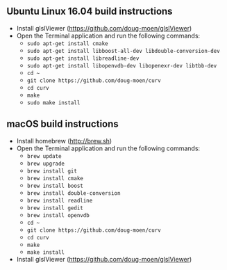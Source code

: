 ## Ubuntu Linux 16.04 build instructions
* Install glslViewer (https://github.com/doug-moen/glslViewer)
* Open the Terminal application and run the following commands:
  * `sudo apt-get install cmake`
  * `sudo apt-get install libboost-all-dev libdouble-conversion-dev`
  * `sudo apt-get install libreadline-dev`
  * `sudo apt-get install libopenvdb-dev libopenexr-dev libtbb-dev`
  * `cd ~`
  * `git clone https://github.com/doug-moen/curv`
  * `cd curv`
  * `make`
  * `sudo make install`

## macOS build instructions
* Install homebrew (http://brew.sh)
* Open the Terminal application and run the following commands:
  * `brew update`
  * `brew upgrade`
  * `brew install git`
  * `brew install cmake`
  * `brew install boost`
  * `brew install double-conversion`
  * `brew install readline`
  * `brew install gedit`
  * `brew install openvdb`
  * `cd ~`
  * `git clone https://github.com/doug-moen/curv`
  * `cd curv`
  * `make`
  * `make install`
* Install glslViewer (https://github.com/doug-moen/glslViewer)
